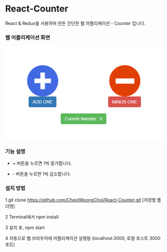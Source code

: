 # React-Counter

React & Redux를 사용하여 만든 간단한 웹 어플리케이션 - Counter 입니다.




### 웹 어플리케이션 화면

![Counter_Image](./explanation_image.PNG)




### 기능 설명  

- \+ 버튼을 누르면 1씩 증가합니다.

- \- 버튼을 누르면 1씩 감소합니다.




### 설치 방법

1 git clone https://github.com/CheolWoongChoi/React-Counter.git [저장할 폴더명]

2 Terminal에서 npm install

3 설치 후, npm start

4 자동으로 웹 브라우저에 어플리케이션 실행됨 (localhost:3000, 로컬 호스트 3000포트)





